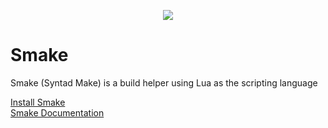 <p align="center">
  <img src="https://user-images.githubusercontent.com/65922858/218616508-42fae26a-19a8-47f7-bd69-e04808fe60f4.png">
</p>

# Smake
Smake (Syntad Make) is a build helper using Lua as the scripting language

[Install Smake](https://github.com/Syntad/smake/wiki/Installing) \
[Smake Documentation](https://github.com/Syntad/smake/wiki)
